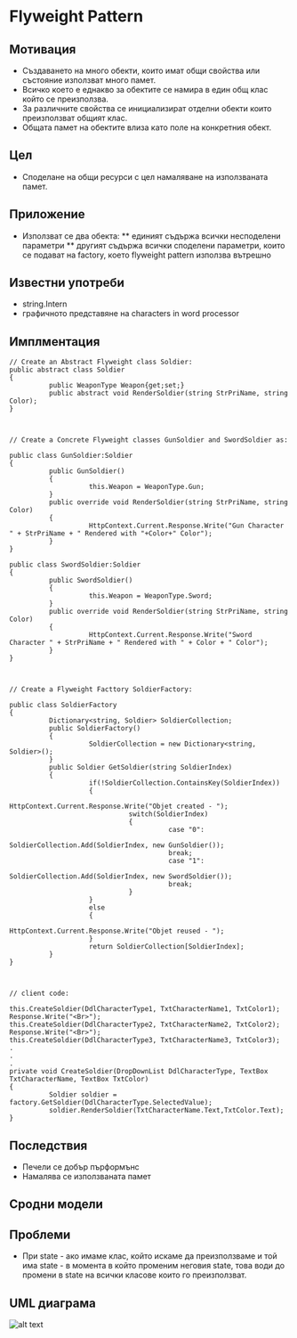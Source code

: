 # Flyweight Pattern

## Мотивация

 * Създаването на много обекти, които имат общи свойства или състояние използват много памет.
 * Всичко което е еднакво за обектите се намира в един общ клас който се преизползва.
 * За различните свойства се инициализират отделни обекти които преизползват общият клас.
 * Общата памет на обектите влиза като поле на конкретния обект.
 

## Цел

 * Споделане на общи ресурси с цел намаляване на използваната памет.

## Приложение
 * Използват се два обекта:
	** единият съдържа всички несподелени параметри
	** другият съдържа всички споделени параметри, които се подават на factory, което flyweight pattern използва вътрешно


## Известни употреби
 * string.Intern
 * графичното представяне на characters in word processor

## Имплментация 

```
// Create an Abstract Flyweight class Soldier:
public abstract class Soldier
{        
          public WeaponType Weapon{get;set;}
          public abstract void RenderSoldier(string StrPriName, string Color);
}



// Create a Concrete Flyweight classes GunSoldier and SwordSoldier as:

public class GunSoldier:Soldier
{
          public GunSoldier()
          {
                    this.Weapon = WeaponType.Gun;
          }
          public override void RenderSoldier(string StrPriName, string Color)
          {                 
                    HttpContext.Current.Response.Write("Gun Character " + StrPriName + " Rendered with "+Color+" Color");                      
          }
}
 
public class SwordSoldier:Soldier
{
          public SwordSoldier()
          {
                    this.Weapon = WeaponType.Sword;
          }
          public override void RenderSoldier(string StrPriName, string Color)
          {
                    HttpContext.Current.Response.Write("Sword Character " + StrPriName + " Rendered with " + Color + " Color");                             
          }
}



// Create a Flyweight Facttory SoldierFactory:
 
public class SoldierFactory
{
          Dictionary<string, Soldier> SoldierCollection;
          public SoldierFactory()
          {
                    SoldierCollection = new Dictionary<string, Soldier>();
          }
          public Soldier GetSoldier(string SoldierIndex)
          {                 
                    if(!SoldierCollection.ContainsKey(SoldierIndex))
                    {
                              HttpContext.Current.Response.Write("Objet created - ");
                              switch(SoldierIndex)
                              {
                                        case "0":
                                        SoldierCollection.Add(SoldierIndex, new GunSoldier());
                                        break;
                                        case "1":
                                        SoldierCollection.Add(SoldierIndex, new SwordSoldier());
                                        break;
                              }
                    }
                    else
                    {
                              HttpContext.Current.Response.Write("Objet reused - ");
                    }
                    return SoldierCollection[SoldierIndex];
          }
}



// client code:
 
this.CreateSoldier(DdlCharacterType1, TxtCharacterName1, TxtColor1);
Response.Write("<Br>");
this.CreateSoldier(DdlCharacterType2, TxtCharacterName2, TxtColor2);
Response.Write("<Br>");
this.CreateSoldier(DdlCharacterType3, TxtCharacterName3, TxtColor3);
.
.
.
private void CreateSoldier(DropDownList DdlCharacterType, TextBox TxtCharacterName, TextBox TxtColor)
{
          Soldier soldier = factory.GetSoldier(DdlCharacterType.SelectedValue);
          soldier.RenderSoldier(TxtCharacterName.Text,TxtColor.Text);
}

```

## Последствия
* Печели се добър пърформънс
* Намалява се използваната памет

## Сродни модели


## Проблеми
* При state - ако имаме клас, който искаме да преизползваме и той има state - в момента в който променим неговия state, това води до промени в state на всички класове които го преизползват.

## UML  диаграма

![alt text](http://www.coderanch.com/t/493146/a/1059/flywe050.gif)
